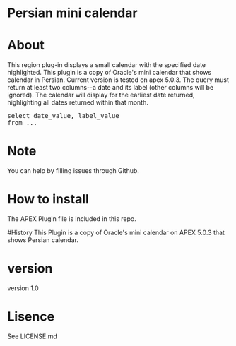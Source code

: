 # Persian mini calendar

# About
This region plug-in displays a small calendar with the specified date highlighted. This plugin is a copy of Oracle's mini calendar that shows calendar in Persian. Current version is tested on apex 5.0.3.
The query must return at least two columns--a date and its label (other columns will be ignored). The calendar will display for the earliest date returned, highlighting all dates returned within that month.

<pre>
select date_value, label_value
from ...
</pre>


# Note
You can help by filling issues through Github.

# How to install
The APEX Plugin file is included in this repo.

#History
This Plugin is a copy of Oracle's mini calendar on APEX 5.0.3 that shows Persian calendar.

# version
version 1.0

# Lisence
See LICENSE.md
